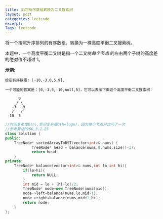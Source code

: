 ```yaml
---
title: 31将有序数组转换为二叉搜索树
layout: post
categories: leetcode
excerpt: 
Tags: leetcode
---
```


将一个按照升序排列的有序数组，转换为一棵高度平衡二叉搜索树。

本题中，一个高度平衡二叉树是指一个二叉树*每个节点* 的左右两个子树的高度差的绝对值不超过 1。

**示例:**

```
给定有序数组: [-10,-3,0,5,9],

一个可能的答案是：[0,-3,9,-10,null,5]，它可以表示下面这个高度平衡二叉搜索树：

      0
     / \
   -3   9
   /   /
 -10  5
```

```c++
//时间复杂度O(n),空间复杂度O(h=logn)，因为每个节点只访问了一次
//参考算法P266,3.2.25
class Solution {
public:
    TreeNode* sortedArrayToBST(vector<int>& nums) {
        	TreeNode* head = balance(nums,0,nums.size()-1);
    		return head;
    }
private:
	TreeNode* balance(vector<int>& nums,int lo,int hi){
		if(lo>hi){
			return NULL;
		}
		int mid = lo + (hi-lo)/2;
		TreeNode* node=new TreeNode(nums[mid]);
		node->left=balance(nums,lo,mid-1);
		node->right=balance(nums,mid+1,hi);
		return node;
	}
};
```

